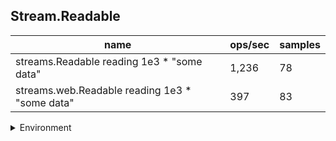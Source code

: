 ## Stream.Readable

|name|ops/sec|samples|
|-|-|-|
|streams.Readable reading 1e3 * "some data"|1,236|78|
|streams.web.Readable reading 1e3 * "some data"|397|83|


<details>
<summary>Environment</summary>

* __Machine:__ linux x64 | 2 vCPUs | 6.8GB Mem
* __Run:__ Wed Oct 25 2023 04:54:33 GMT+0000 (Coordinated Universal Time)
</details>

<!--
{"environment":{"platform":"linux","arch":"x64","cpus":2,"totalMemory":6.759746551513672},"benchmarks":[{"name":"streams.Readable reading 1e3 * \"some data\"","opsSec":1235.6616267562667,"samples":4},{"name":"streams.web.Readable reading 1e3 * \"some data\"","opsSec":396.8419152605927,"samples":7}]}-->
